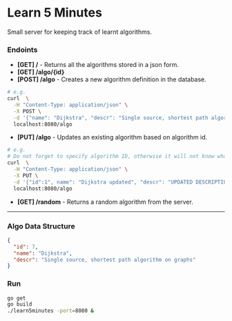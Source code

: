 # Learn 5 Minutes
Small server for keeping track of learnt algorithms.

### Endoints
* **[GET] /** - Returns all the algorithms stored in a json form.
* **[GET] /algo/{id}** 
* **[POST] /algo** - Creates a new algorithm definition in the database.
```bash
# e.g.
curl  \
  -H "Content-Type: application/json" \
  -X POST \
  -d '{"name": "Dijkstra", "descr": "Single source, shortest path algorithm"}' \
  localhost:8080/algo
```
* **[PUT] /algo** - Updates an existing algorithm based on algorithm id.
```bash
# e.g.
# Do not forget to specify algorithm ID, otherwise it will not know what to update.
curl  \
  -H "Content-Type: application/json" \
  -X PUT \
  -d '{"id":1", name": "Dijkstra updated", "descr": "UPDATED DESCRIPTION"}' \
  localhost:8080/algo
```
* **[GET] /random** - Returns a random algorithm from the server.

---

### Algo Data Structure
```json
{
  "id": 7,
  "name": "Dijkstra",
  "descr": "Single source, shortest path algorithm on graphs"
}
```

### Run
```bash
go get
go build
./learn5minutes -port=8080 &
```
